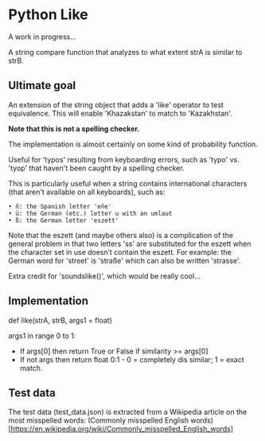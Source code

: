 # Python Like

A work in progress...

A string compare function that analyzes to what extent strA is similar to strB.

## Ultimate goal

An extension of the string object that adds a 'like' operator to test equivalence.  This will enable 'Khazakstan' to match to 'Kazakhstan'.

**Note that this is not a spelling checker.**

The implementation is almost certainly on some kind of probability function.

Useful for 'typos' resulting from keyboarding errors, such as 'typo' vs. 'tyop' that haven't been caught by a spelling checker.

This is particularly useful when a string contains international characters (that aren't available on all keyboards), such as:

	• ñ: the Spanish letter 'eñe'
	• ü: the German (etc.) letter u with an umlaut
	• ß: the German letter 'eszett'

Note that the eszett (and maybe others also) is a complication of the general problem in that two letters 'ss' are substituted for the eszett when the character set in use doesn’t contain the eszett.  For example: the German word for 'street' is 'straße' which can also be written 'strasse'.

Extra credit for 'soundslike()', which would be really cool…

## Implementation

def like(strA, strB, args1 = float)

args1 in range 0 to 1:

* If args[0] then return True or False if similarity >= args[0]
* If not args then return float 0:1 - 0 = completely dis similar; 1 = exact match.


## Test data

The test data (test_data.json) is extracted from a Wikipedia article on the most misspelled words: (Commonly misspelled English words)[https://en.wikipedia.org/wiki/Commonly_misspelled_English_words]
